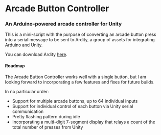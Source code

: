 # Arcade Button Controller
### An Arduino-powered arcade controller for Unity

This is a mini-script with the purpose of converting an arcade button press into a serial message to be sent to Ardity, a group of assets for integrating Arduino and Unity.

You can download Ardity [here](https://github.com/DWilches/Ardity).

#### Roadmap

The Arcade Button Controller works well with a single button, but I am looking forward to incorporating a few features and fixes for future builds.

In no particular order:
* Support for multiple arcade buttons, up to 64 individual inputs
* Support for individual control of each button via Unity serial communication
* Pretty flashing pattern during idle
* Incorporating a multi-digit 7-segment display that relays a count of the total number of presses from Unity